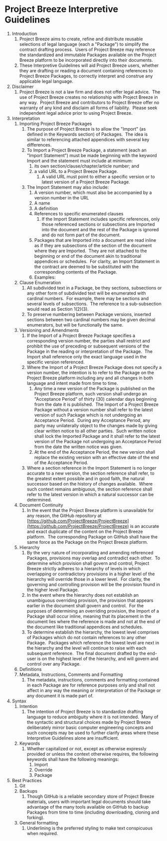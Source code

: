 # Project Breeze Interpretive Guidelines

1. Introduction
   1. Project Breeze aims to create, refine and distribute reusable selections of legal language (each a "Package") to simplify the contract drafting process.  Users of Project Breeze may reference the standardized and immutable Packages available on the Project Breeze platform to be incorporated directly into their documents.
   2. These Interpretive Guidelines will aid Project Breeze users, whether they are drafting or reading a document containing references to Project Breeze Packages, to correctly interpret and construe any applicable legal language.
2. Disclaimer
   1. Project Breeze is not a law firm and does not offer legal advice.  The use of Project Breeze creates no relationship with Project Breeze in any way.  Project Breeze and contributors to Project Breeze offer no warranty of any kind and disclaim all forms of liability.  Please seek independent legal advice prior to using Project Breeze.
3. Interpretation
   1. Importing Project Breeze Packages
      1. The purpose of Project Breeze is to allow the "Import" (as defined in the Keywords section) of Packages.  The idea is similar to referencing attached appendices with several key differences.
      2. To Import a Project Breeze Package, a statement (each an "Import Statement") must be made beginning with the keyword Import and the statement must include at minimum:
         1. its own section/clause/chapter/article number; and
         2. a valid URL to a Project Breeze Package.
            1. A valid URL must point to either a specific version or to latest version of a Project Breeze Package.
      3. The Import Statement may also include:
         1. A version number, which must also be accompanied by a version number in the URL
         2. A name
         3. A definition
         4. References to specific enumerated clauses
            1. If the Import Statement includes specific references, only those referenced sections or subsections are Imported into the document and the rest of the Package is ignored and do not form part of the document.
         5. Packages that are Imported into a document are read inline as if they are subsections of the section of the document where they are Imported.  They are not attached to the beginning or end of the document akin to traditional appendices or schedules.  For clarity, an Import Statement in the contract are deemed to be substituted with the corresponding contents of the Package.
         6. Examples:
           <!-- Examples are missing -->
   2. Clause Enumeration
      1. All subdivided text in a Package, be they sections, subsections or any other form of subdivided text will be enumerated with cardinal numbers.  For example, there may be sections and several levels of subsections.  The reference to a sub-subsection would read as Section 1(2)(3).
      2. To preserve numbering between Package versions, inserted sections between two cardinal numbers may be given decimal enumerators, but will be functionally the same.
   3. Versioning and Amendments
      1. If the Import of a Project Breeze Package specifies a corresponding version number, the parties shall restrict and prohibit the use of preceding or subsequent versions of the Package in the reading or interpretation of the Package.  The Import shall reference only the exact language used in the specific version referenced.
      2. Where the Import of a Project Breeze Package does not specify a version number, the intention is to refer to the Package on the Project Breeze platform including any and all changes in both language and intent made from time to time.
         1. Any time a new version of the Package is published on the Project Breeze platform, such version shall undergo an "Acceptance Period" of thirty (30) calendar days beginning from the date it is published.  The Import of a Project Breeze Package without a version number shall refer to the latest version of such Package which is not undergoing an Acceptance Period.  During any Acceptance Period, any party may unilaterally object to the changes made by giving clear written notice to all other parties.  Such written notice shall lock the Imported Package and it shall refer to the latest version of the Package not undergoing an Acceptance Period from the date the written notice was given.
         2. At the end of the Acceptance Period, the new version shall replace the existing version with an effective date of the end of the Acceptance Period.
      3. Where a section reference in the Import Statement is no longer accurate to a new version, the section reference shall refer, to the greatest extent possible and in good faith, the natural successor based on the history of changes available.  Where such context remains ambiguous, the section reference shall refer to the latest version in which a natural successor can be determined.
   4. Document Continuity
      1. In the event that the Project Breeze platform is unavailable for any reason, the GitHub repository at [https://github.com/ProjectBreeze/ProjectBreeze](https://github.com/ProjectBreeze/ProjectBreeze) is an accurate and exact duplicate of the content on the Project Breeze platform.  The corresponding Package on GitHub shall have the same force as the Package on the Project Breeze platform.
   5. Hierarchy
      1. By the very nature of incorporating and amending referenced Packages, provisions may overlap and contradict each other.  To determine which provision shall govern and control, Project Breeze strictly adheres to a hierarchy of levels in which overlapping or contradictory provisions in a higher level of the hierarchy will override those in a lower level.  For clarity, the governing and controlling provision will be the provision found in the higher level Package.
      2. In the event where the hierarchy does not establish an unambiguous overriding provision, the provision that appears earlier in the document shall govern and control.  For the purposes of determining an overriding provision, the Import of a Package shall occur inline, meaning that its placement in the document lies where the reference is made and not at the end of the document like traditional appendices and schedules.
      3. To determine establish the hierarchy, the lowest level comprises of Packages which do not contain references to any other Package.  Packages which reference the lowest level are next in the hierarchy and the level will continue to raise with each subsequent reference.  The final document drafted by the end-user is on the highest level of the hierarchy, and will govern and control over any Package.
   6. Definitions
      <!-- Include clarification on: -->
      <!-- SCOPING DEFINITIONS WITHIN THE PACKAGE IF CONFLICTION -->
      <!-- REFERENCE RULES TO REFER TO DEFINING PACKAGE -->
   7. Metadata, Instructions, Comments and Formatting
      1. The metadata, instructions, comments and formatting contained in each Package are for reference purposes only and shall not affect in any way the meaning or interpretation of the Package or any document it is made part of.
4. Syntax
   1. Intention
      1. The intention of Project Breeze is to standardize drafting language to reduce ambiguity where it is not intended.  Many of the syntactic and structural choices made by Project Breeze deliberately mirror basic computer engineering concepts and such concepts may be used to further clarify areas where these Interpretive Guidelines alone are insufficient.
   2. Keywords
      1. Whether capitalized or not, except as otherwise expressly provided or unless the context otherwise requires, the following keywords shall have the following meanings:
         <!-- Definitions should be made to the keywords -->
         1. Import
         2. Override
         3. Package
5. Best Practices
   <!-- Entirely missing -->
   1. Git
   2. Backups
      1. Though GitHub is a reliable secondary store of Project Breeze materials, users with important legal documents should take advantage of the many tools available on GitHub to backup Packages from time to time (including downloading, cloning and forking).
   3. General formatting
      1. Underlining is the preferred styling to make text conspicuous when required.
